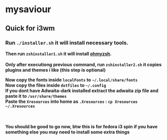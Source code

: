 # mysaviour
## Quick for i3wm

### Run `./installer.sh` it will install necessary tools.

<b> Then run `zshinstaller1.sh` it will install [ohmyzsh](https://github.com/ohmyzsh/ohmyzsh). <br><br>
<b> Only after executiong previous command, run `zshinstaller2.sh` it copies plugins and themes i like (this step is optional)

<b> Now copy the fonts inside `localFonts` to `~/.local/share/fonts` <br>
<b> Now copy the files inside `dotfiles` to `~/.config`
<br><b> If you dont have Adwaita-dark installed extract the adwaita zip file and paste it to `/usr/share/themes`
<br><b> Paste the `Xresources` into home as `.Xresources` : `cp Xresources ~/.Xresources`

<br><br><b> You should be good to go now, btw this is for fedora i3 spin if you have something else you may need to install some extra things





